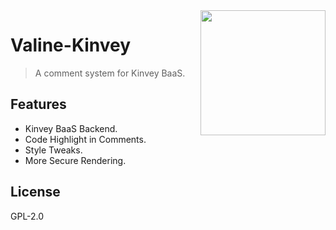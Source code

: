<img src='./src/assets/valine.png' width='200' align="right" />

# Valine-Kinvey

> A comment system for Kinvey BaaS. 

## Features
- Kinvey BaaS Backend.
- Code Highlight in Comments.
- Style Tweaks.
- More Secure Rendering.


## License
GPL-2.0

